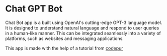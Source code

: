 # Chat GPT Bot

Chat Bot app is a built using OpenAI's cutting-edge GPT-3 language model. It is designed to understand natural language and respond to user queries in a human-like manner. This can be integrated seamlessly into a variety of platforms, such as websites and messaging applications.

This app is made with the help of a tutorial from [codepur](https://www.youtube.com/watch?v=94JmNb1IhX0)

